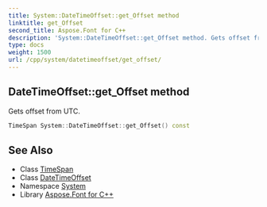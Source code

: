 ```yaml
---
title: System::DateTimeOffset::get_Offset method
linktitle: get_Offset
second_title: Aspose.Font for C++
description: 'System::DateTimeOffset::get_Offset method. Gets offset from UTC in C++.'
type: docs
weight: 1500
url: /cpp/system/datetimeoffset/get_offset/
---
```

## DateTimeOffset::get_Offset method


Gets offset from UTC.

```cpp
TimeSpan System::DateTimeOffset::get_Offset() const
```

## See Also

* Class [TimeSpan](../../timespan/)
* Class [DateTimeOffset](../)
* Namespace [System](../../)
* Library [Aspose.Font for C++](../../../)
